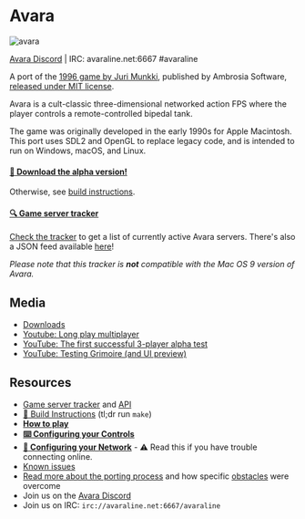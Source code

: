 
# Avara

![avara](https://vastan.net/dump/avara.gif)

[Avara Discord](https://discord.gg/yw5qnBtJd5) | IRC: avaraline.net:6667 #avaraline

A port of the [1996 game by Juri Munkki](https://en.wikipedia.org/wiki/Avara), published by Ambrosia Software, [released under MIT license](https://github.com/jmunkki/Avara).

Avara is a cult-classic three-dimensional networked action FPS where the player controls a remote-controlled bipedal tank. 

The game was originally developed in the early 1990s for Apple Macintosh. This port uses SDL2 and OpenGL to replace legacy code, and is intended to run on Windows, macOS, and Linux.

#### [💾 Download the alpha version!](https://github.com/avaraline/Avara/releases/tag/0.7.0-nightly.20201230)

Otherwise, see [build instructions](https://github.com/avaraline/Avara/wiki/Build-instructions).

#### [🔍 Game server tracker](http://avara.io/)
[Check the tracker](http://avara.io/) to get a list of currently active Avara servers. There's also a JSON feed available [here](http://avara.io/api/v1/games/)!

_Please note that this tracker is **not** compatible with the Mac OS 9 version of Avara._

## Media
* [Downloads](https://github.com/avaraline/Avara/releases/tag/0.7.0-nightly.20201230)
* [Youtube: Long play multiplayer](https://www.youtube.com/watch?v=AqDRN6srt5M)
* [YouTube: The first successful 3-player alpha test](https://www.youtube.com/watch?v=aOW6lSC0kQI)
* [YouTube: Testing Grimoire (and UI preview)](https://www.youtube.com/watch?v=OX4I18PXXOI&)

## Resources 
- [Game server tracker](http://avara.io/) and [API](http://avara.io/api/v1/games/)
- [👷 Build Instructions](https://github.com/avaraline/Avara/wiki/Build-instructions) (tl;dr run `make`)
- **[How to play](https://github.com/avaraline/Avara/wiki/How-to-Play)**
- **[⌨️ Configuring your Controls](https://github.com/avaraline/Avara/wiki/Configuring-your-Controls)**
- **[📡 Configuring your Network](https://github.com/avaraline/Avara/wiki/Configuring-your-Network)** - ⚠️ Read this if you have trouble connecting online.
- [Known issues](https://github.com/avaraline/Avara/issues?q=is%3Aissue+is%3Aopen+label%3Abug)
- [Read more about the porting process](https://github.com/avaraline/Avara/wiki/Porting-challenges) and how specific [obstacles](https://en.wikipedia.org/wiki/Macintosh_Toolbox) were overcome
- Join us on the [Avara Discord](https://discord.gg/yw5qnBtJd5)
- Join us on IRC: `irc://avaraline.net:6667/avaraline`


